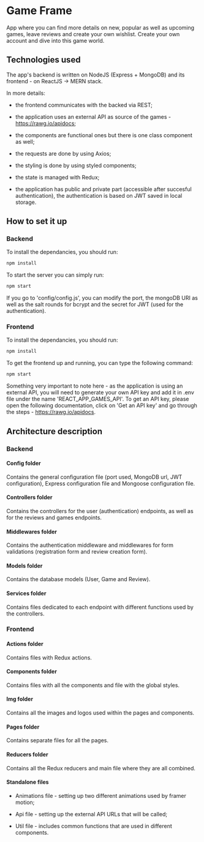 # Game Frame

App where you can find more details on new, popular as well as upcoming games, leave reviews and create your own wishlist. Create your own account and dive into this game world. 

## Technologies used

The app's backend is written on NodeJS (Express + MongoDB) and its frontend - on ReactJS -> MERN stack.

In more details:

- the frontend communicates with the backed via REST;

- the application uses an external API as source of the games - https://rawg.io/apidocs;

- the components are functional ones but there is one class component as well;

- the requests are done by using Axios;

- the styling is done by using styled components;

- the state is managed with Redux;

- the application has public and private part (accessible after succesful authentication), the authentication is based on JWT saved in local storage.

## How to set it up

### Backend

To install the dependancies, you should run: 

```bash
npm install
```

To start the server you can simply run:

```bash
npm start
```

If you go to 'config/config.js', you can modify the port, the mongoDB URI as well as the salt rounds for bcrypt and the secret for JWT (used for the authentication). 

### Frontend

To install the dependancies, you should run: 

```bash
npm install
```

To get the frontend up and running, you can type the following command:

```bash
npm start
```

Something very important to note here - as the application is using an external API, you will need to generate your own API key and add it in .env file under the name 'REACT_APP_GAMES_API'. To get an API key, please open the following documentation, click on 'Get an API key' and go through the steps - https://rawg.io/apidocs. 

## Architecture description

### Backend

#### Config folder

Contains the general configuration file (port used, MongoDB url, JWT configuration), Express configuration file and Mongoose configuration file.

#### Controllers folder

Contains the controllers for the user (authentication) endpoints, as well as for the reviews and games endpoints. 

#### Middlewares folder

Contains the authentication middleware and middlewares for form validations (registration form and review creation form).

#### Models folder

Contains the database models (User, Game and Review).

#### Services folder

Contains files dedicated to each endpoint with different functions used by the controllers.

### Frontend

#### Actions folder

Contains files with Redux actions.

#### Components folder

Contains files with all the components and file with the global styles.

#### Img folder

Contains all the images and logos used within the pages and components.

#### Pages folder

Contains separate files for all the pages.

#### Reducers folder

Contains all the Redux reducers and main file where they are all combined.

#### Standalone files

- Animations file - setting up two different animations used by framer motion;

- Api file - setting up the external API URLs that will be called;

- Util file - includes common functions that are used in different components.